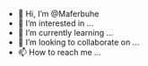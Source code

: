 - 👋 Hi, I’m @Maferbuhe
- 👀 I’m interested in ...
- 🌱 I’m currently learning ...
- 💞️ I’m looking to collaborate on ...
- 📫 How to reach me ...

<!---
Maferbuhe/Maferbuhe is a ✨ special ✨ repository because its `README.md` (this file) appears on your GitHub profile.
You can click the Preview link to take a look at your changes.
--->
